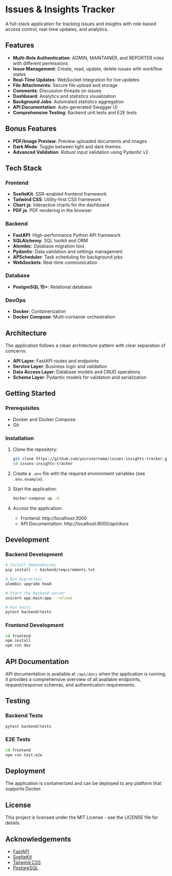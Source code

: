 # Issues & Insights Tracker

A full-stack application for tracking issues and insights with role-based access control, real-time updates, and analytics.

## Features

- **Multi-Role Authentication**: ADMIN, MAINTAINER, and REPORTER roles with different permissions
- **Issue Management**: Create, read, update, delete issues with workflow states
- **Real-Time Updates**: WebSocket integration for live updates
- **File Attachments**: Secure file upload and storage
- **Comments**: Discussion threads on issues
- **Dashboard**: Analytics and statistics visualization
- **Background Jobs**: Automated statistics aggregation
- **API Documentation**: Auto-generated Swagger UI
- **Comprehensive Testing**: Backend unit tests and E2E tests

## Bonus Features

- **PDF/Image Preview**: Preview uploaded documents and images
- **Dark Mode**: Toggle between light and dark themes
- **Advanced Validation**: Robust input validation using Pydantic v2

## Tech Stack

### Frontend
- **SvelteKit**: SSR-enabled frontend framework
- **Tailwind CSS**: Utility-first CSS framework
- **Chart.js**: Interactive charts for the dashboard
- **PDF.js**: PDF rendering in the browser

### Backend
- **FastAPI**: High-performance Python API framework
- **SQLAlchemy**: SQL toolkit and ORM
- **Alembic**: Database migration tool
- **Pydantic**: Data validation and settings management
- **APScheduler**: Task scheduling for background jobs
- **WebSockets**: Real-time communication

### Database
- **PostgreSQL 15+**: Relational database

### DevOps
- **Docker**: Containerization
- **Docker Compose**: Multi-container orchestration

## Architecture

The application follows a clean architecture pattern with clear separation of concerns:

- **API Layer**: FastAPI routes and endpoints
- **Service Layer**: Business logic and validation
- **Data Access Layer**: Database models and CRUD operations
- **Schema Layer**: Pydantic models for validation and serialization

## Getting Started

### Prerequisites

- Docker and Docker Compose
- Git

### Installation

1. Clone the repository:
   ```bash
   git clone https://github.com/yourusername/issues-insights-tracker.git
   cd issues-insights-tracker
   ```

2. Create a `.env` file with the required environment variables (see `.env.example`).

3. Start the application:
   ```bash
   docker-compose up -d
   ```

4. Access the application:
   - Frontend: http://localhost:3000
   - API Documentation: http://localhost:8000/api/docs

## Development

### Backend Development

```bash
# Install dependencies
pip install -r backend/requirements.txt

# Run migrations
alembic upgrade head

# Start the backend server
uvicorn app.main:app --reload

# Run tests
pytest backend/tests
```

### Frontend Development

```bash
cd frontend
npm install
npm run dev
```

## API Documentation

API documentation is available at `/api/docs` when the application is running. It provides a comprehensive overview of all available endpoints, request/response schemas, and authentication requirements.

## Testing

### Backend Tests

```bash
pytest backend/tests
```

### E2E Tests

```bash
cd frontend
npm run test:e2e
```

## Deployment

The application is containerized and can be deployed to any platform that supports Docker.

## License

This project is licensed under the MIT License - see the LICENSE file for details.

## Acknowledgements

- [FastAPI](https://fastapi.tiangolo.com/)
- [SvelteKit](https://kit.svelte.dev/)
- [Tailwind CSS](https://tailwindcss.com/)
- [PostgreSQL](https://www.postgresql.org/)

